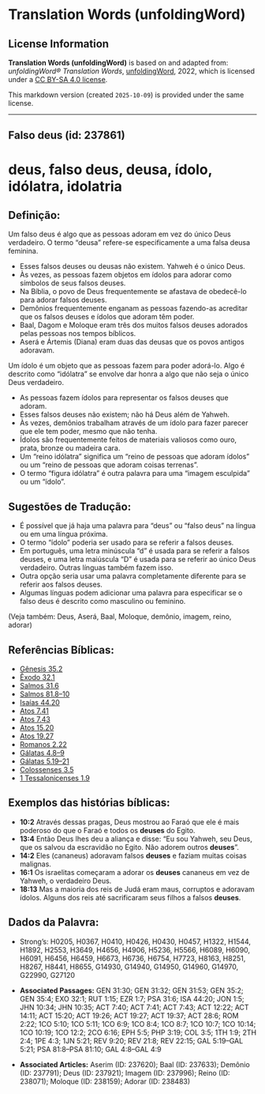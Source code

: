 # Translation Words (unfoldingWord)

## License Information

**Translation Words (unfoldingWord)** is based on and adapted from: _unfoldingWord® Translation Words_, [unfoldingWord](https://unfoldingword.org/utw), 2022, which is licensed under a [CC BY-SA 4.0 license](https://creativecommons.org/licenses/by-sa/4.0/legalcode.en).

This markdown version (created `2025-10-09`) is provided under the same license.



--------------------------------

## Falso deus (id: 237861)

deus, falso deus, deusa, ídolo, idólatra, idolatria
===================================================

Definição:
----------

Um falso deus é algo que as pessoas adoram em vez do único Deus verdadeiro. O termo “deusa” refere\-se especificamente a uma falsa deusa feminina.

* Esses falsos deuses ou deusas não existem. Yahweh é o único Deus.
* Às vezes, as pessoas fazem objetos em ídolos para adorar como símbolos de seus falsos deuses.
* Na Bíblia, o povo de Deus frequentemente se afastava de obedecê\-lo para adorar falsos deuses.
* Demônios frequentemente enganam as pessoas fazendo\-as acreditar que os falsos deuses e ídolos que adoram têm poder.
* Baal, Dagom e Moloque eram três dos muitos falsos deuses adorados pelas pessoas nos tempos bíblicos.
* Aserá e Ártemis (Diana) eram duas das deusas que os povos antigos adoravam.

Um ídolo é um objeto que as pessoas fazem para poder adorá\-lo. Algo é descrito como “idólatra” se envolve dar honra a algo que não seja o único Deus verdadeiro.

* As pessoas fazem ídolos para representar os falsos deuses que adoram.
* Esses falsos deuses não existem; não há Deus além de Yahweh.
* Às vezes, demônios trabalham através de um ídolo para fazer parecer que ele tem poder, mesmo que não tenha.
* Ídolos são frequentemente feitos de materiais valiosos como ouro, prata, bronze ou madeira cara.
* Um “reino idólatra” significa um “reino de pessoas que adoram ídolos” ou um “reino de pessoas que adoram coisas terrenas”.
* O termo “figura idólatra” é outra palavra para uma “imagem esculpida” ou um “ídolo”.

Sugestões de Tradução:
----------------------

* É possível que já haja uma palavra para “deus” ou “falso deus” na língua ou em uma língua próxima.
* O termo “ídolo” poderia ser usado para se referir a falsos deuses.
* Em português, uma letra minúscula “d” é usada para se referir a falsos deuses, e uma letra maiúscula “D” é usada para se referir ao único Deus verdadeiro. Outras línguas também fazem isso.
* Outra opção seria usar uma palavra completamente diferente para se referir aos falsos deuses.
* Algumas línguas podem adicionar uma palavra para especificar se o falso deus é descrito como masculino ou feminino.

(Veja também: Deus, Aserá, Baal, Moloque, demônio, imagem, reino, adorar)

Referências Bíblicas:
---------------------

* [Gênesis 35\.2](https://ref.ly/Gen35:2)
* [Êxodo 32\.1](https://ref.ly/Exod32:1)
* [Salmos 31\.6](https://ref.ly/Ps31:6)
* [Salmos 81\.8–10](https://ref.ly/Ps81:8-Ps81:10)
* [Isaías 44\.20](https://ref.ly/Isa44:20)
* [Atos 7\.41](https://ref.ly/Acts7:41)
* [Atos 7\.43](https://ref.ly/Acts7:43)
* [Atos 15\.20](https://ref.ly/Acts15:20)
* [Atos 19\.27](https://ref.ly/Acts19:27)
* [Romanos 2\.22](https://ref.ly/Rom2:22)
* [Gálatas 4\.8–9](https://ref.ly/Gal4:8-Gal4:9)
* [Gálatas 5\.19–21](https://ref.ly/Gal5:19-Gal5:21)
* [Colossenses 3\.5](https://ref.ly/Col3:5)
* [1 Tessalonicenses 1\.9](https://ref.ly/1Thess1:9)

Exemplos das histórias bíblicas:
--------------------------------

* **10:2** Através dessas pragas, Deus mostrou ao Faraó que ele é mais poderoso do que o Faraó e todos os **deuses** do Egito.
* **13:4** Então Deus lhes deu a aliança e disse: “Eu sou Yahweh, seu Deus, que os salvou da escravidão no Egito. Não adorem outros **deuses**”.
* **14:2** Eles (cananeus) adoravam falsos **deuses** e faziam muitas coisas malignas.
* **16:1** Os israelitas começaram a adorar os **deuses** cananeus em vez de Yahweh, o verdadeiro Deus.
* **18:13** Mas a maioria dos reis de Judá eram maus, corruptos e adoravam ídolos. Alguns dos reis até sacrificaram seus filhos a falsos **deuses**.

Dados da Palavra:
-----------------

* Strong’s: H0205, H0367, H0410, H0426, H0430, H0457, H1322, H1544, H1892, H2553, H3649, H4656, H4906, H5236, H5566, H6089, H6090, H6091, H6456, H6459, H6673, H6736, H6754, H7723, H8163, H8251, H8267, H8441, H8655, G14930, G14940, G14950, G14960, G14970, G22990, G27120

* **Associated Passages:** GEN 31:30; GEN 31:32; GEN 31:53; GEN 35:2; GEN 35:4; EXO 32:1; RUT 1:15; EZR 1:7; PSA 31:6; ISA 44:20; JON 1:5; JHN 10:34; JHN 10:35; ACT 7:40; ACT 7:41; ACT 7:43; ACT 12:22; ACT 14:11; ACT 15:20; ACT 19:26; ACT 19:27; ACT 19:37; ACT 28:6; ROM 2:22; 1CO 5:10; 1CO 5:11; 1CO 6:9; 1CO 8:4; 1CO 8:7; 1CO 10:7; 1CO 10:14; 1CO 10:19; 1CO 12:2; 2CO 6:16; EPH 5:5; PHP 3:19; COL 3:5; 1TH 1:9; 2TH 2:4; 1PE 4:3; 1JN 5:21; REV 9:20; REV 21:8; REV 22:15; GAL 5:19–GAL 5:21; PSA 81:8–PSA 81:10; GAL 4:8–GAL 4:9
* **Associated Articles:** Aserim (ID: 237620); Baal (ID: 237633); Demônio (ID: 237791); Deus (ID: 237921); Imagem (ID: 237996); Reino (ID: 238071); Moloque (ID: 238159); Adorar (ID: 238483)

